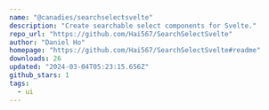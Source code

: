 ```yaml
---
name: "@canadies/searchselectsvelte"
description: "Create searchable select components for Svelte."
repo_url: "https://github.com/Hai567/SearchSelectSvelte"
author: "Daniel Ho"
homepage: "https://github.com/Hai567/SearchSelectSvelte#readme"
downloads: 26
updated: "2024-03-04T05:23:15.656Z"
github_stars: 1
tags: 
  - ui
---
```

